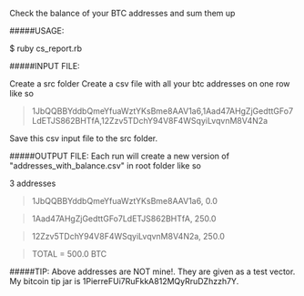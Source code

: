Check the balance of your BTC addresses and sum them up

#####USAGE:

$ ruby cs_report.rb

#####INPUT FILE:

Create a src folder
Create a csv file with all your btc addresses on one row like so
 >1JbQQBBYddbQmeYfuaWztYKsBme8AAV1a6,1Aad47AHgZjGedttGFo7LdETJS862BHTfA,12Zzv5TDchY94V8F4WSqyiLvqvnM8V4N2a

Save this csv input file to the src folder.

#####OUTPUT FILE:
Each run will create a new version of "addresses_with_balance.csv" in root folder like so

3 addresses

> 1JbQQBBYddbQmeYfuaWztYKsBme8AAV1a6, 0.0

>1Aad47AHgZjGedttGFo7LdETJS862BHTfA, 250.0

>12Zzv5TDchY94V8F4WSqyiLvqvnM8V4N2a, 250.0

>TOTAL = 500.0 BTC

#####TIP:
Above addresses are NOT mine!. They are given as a test vector. My bitcoin tip jar is 1PierreFUi7RuFkkA812MQyRruDZhzzh7Y.
